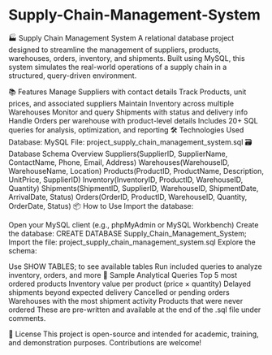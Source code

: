 # Supply-Chain-Management-System
🏭 Supply Chain Management System
A relational database project designed to streamline the management of suppliers, products, warehouses, orders, inventory, and shipments. Built using MySQL, this system simulates the real-world operations of a supply chain in a structured, query-driven environment.

📚 Features
Manage Suppliers with contact details
Track Products, unit prices, and associated suppliers
Maintain Inventory across multiple Warehouses
Monitor and query Shipments with status and delivery info
Handle Orders per warehouse with product-level details
Includes 20+ SQL queries for analysis, optimization, and reporting
🛠️ Technologies Used
Database: MySQL
File: project_supply_chain_management_system.sql
🗃️ Database Schema Overview
Suppliers(SupplierID, SupplierName, ContactName, Phone, Email, Address)
Warehouses(WarehouseID, WarehouseName, Location)
Products(ProductID, ProductName, Description, UnitPrice, SupplierID)
Inventory(InventoryID, ProductID, WarehouseID, Quantity)
Shipments(ShipmentID, SupplierID, WarehouseID, ShipmentDate, ArrivalDate, Status)
Orders(OrderID, ProductID, WarehouseID, Quantity, OrderDate, Status)
📦 How to Use
Import the database:

Open your MySQL client (e.g., phpMyAdmin or MySQL Workbench)
Create the database:
CREATE DATABASE Supply_Chain_Management_System;
Import the file: project_supply_chain_management_system.sql
Explore the schema:

Use SHOW TABLES; to see available tables
Run included queries to analyze inventory, orders, and more
🧠 Sample Analytical Queries
Top 5 most ordered products
Inventory value per product (price × quantity)
Delayed shipments beyond expected delivery
Cancelled or pending orders
Warehouses with the most shipment activity
Products that were never ordered
These are pre-written and available at the end of the .sql file under comments.

📝 License
This project is open-source and intended for academic, training, and demonstration purposes. Contributions are welcome!

